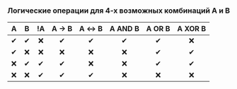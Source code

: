 
### Логические операции для 4-х возможных комбинаций    A и B

|  A  |  B  | !A  | A → B | A ↔ B | A AND B | A OR B | A XOR B |
| :-: | :-: | :-: | :---: | :---: | :-----: | :----: | :-----: |
|  ✔  |  ✔  |  ❌  |   ✔   |   ✔   |    ✔    |   ✔    |    ❌    |
|  ✔  |  ❌  |  ❌  |   ❌   |   ❌   |    ❌    |   ✔    |    ✔    |
|  ❌  |  ✔  |  ✔  |   ✔   |   ❌   |    ❌    |   ✔    |    ✔    |
|  ❌  |  ❌  |  ✔  |   ✔   |   ✔   |    ❌    |   ❌    |    ❌    |
